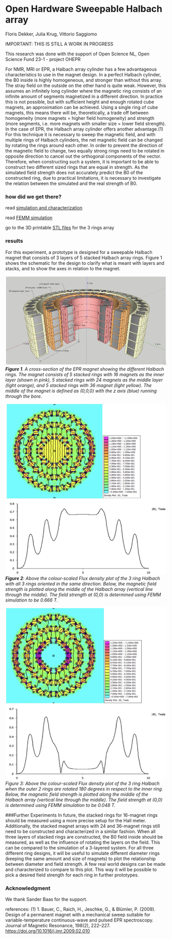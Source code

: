 # Open Hardware Sweepable Halbach array

Floris Dekker, Julia Krug, Vittorio Saggiomo

IMPORTANT: THIS IS STILL A WORK IN PROGRESS

This research was done with the support of Open Science NL, Open Science Fund 23-1 - project OHEPR  

For NMR, MRI or EPR, a Halbach array cylinder has a few advantageous characteristics to use in the magnet design. In a perfect Halbach cylinder, the B0 inside is highly homogeneous, and stronger than without this array. The stray field on the outside on the other hand is quite weak. However, this assumes an infinitely long cylinder where the magnetic ring consists of an infinite amount of segments magnetized in a different direction. In practice this is not possible, but with sufficient height and enough rotated cube magnets, an approximation can be achieved. Using a single ring of cube magnets, this means there will be, theoretically, a trade off between homogeneity (more magnets = higher field homogeneity) and strength (more segments, i.e. more magnets with smaller size = lower field strength). 
In the case of EPR, the Halbach array cylinder offers another advantage.(1) For this technique it is necessary to sweep the magnetic field, and with multiple rings of Halbach cylinders, the net magnetic field can be changed by rotating the rings around each other. In order to prevent the direction of the magnetic field to change, two equally strong rings need to be rotated in opposite direction to cancel out the orthogonal components of the vector. Therefore, when constructing such a system, it is important to be able to construct two different sized rings that are equal in strength. As the simulated field strength does not accurately predict the B0 of the constructed ring, due to practical limitations, it is necessary to investigate the relation between the simulated and the real strength of B0.

### how did we get there? 

read [simulation and characterization](simulation.md) 

read [FEMM simulation](femm.md) 

go to the 3D printable [STL files](stl) for the 3 rings array 


### results 
For this experiment, a prototype is designed for a sweepable Halbach magnet that consists of 3 layers of 5 stacked Halbach array rings. Figure 1 shows the schematic for the design to clarify what is meant with layers and stacks, and to show the axes in relation to the magnet.

![](img/main1.jpg)
***Figure 1**. A cross-section of the EPR magnet showing the different Halbach rings. The magnet consists of 5 stacked rings with 16 magnets as the inner layer (shown in pink), 5 stacked rings with 24 magnets as the middle layer (light orange), and 5 stacked rings with 36 magnet (light yellow). The middle of the magnet is defined as (0,0,0) with the z axis (blue) running through the bore.*

![](img/main2.jpg)
***Figure 2**: Above the colour-scaled Flux density plot of the 3 ring Halbach with all 3 rings oriented in the same direction. Below, the magnetic field strength is plotted along the middle of the Halbach array (vertical line through the middle). The field strength at (0,0) is determined using FEMM simulation to be 0.666 T.*

![](img/main3.jpg)
*Figure 3: Above the colour-scaled Flux density plot of the 3 ring Halbach when the outer 2 rings are rotated 180 degrees in respect to the inner ring. Below, the magnetic field strength is plotted along the middle of the Halbach array (vertical line through the middle). The field strength at (0,0) is determined using FEMM simulation to be 0.048 T.*


###Further Experiments
In future, the stacked rings for 16-magnet rings should be measured using a more precise setup for the Hall meter. Additionally, the stacked magnet arrays with 24 and 36-magnet rings still need to be constructed and characterized in a similar fashion. 
When all three layers of stacked rings are constructed, the B0 field inside should be measured, as well as the influence of rotating the layers on the field. This can be compared to the simulation of a 3-layered system.
For all three different ring designs, it will be useful to simulate different diameter rings (keeping the same amount and size of magnets) to plot the relationship between diameter and field strength. A few real world designs can be made and characterized to compare to this plot. This way it will be possible to pick a desired field strength for each ring in further prototypes.

### Acknowledgment 

We thank Sander Baas for the support. 


references: 
(1) 1.	Bauer, C., Raich, H., Jeschke, G., & Blümler, P. (2009). Design of a permanent magnet with a mechanical sweep suitable for variable-temperature continuous-wave and pulsed EPR spectroscopy. Journal of Magnetic Resonance, 198(2), 222–227. https://doi.org/10.1016/j.jmr.2009.02.010 []()
